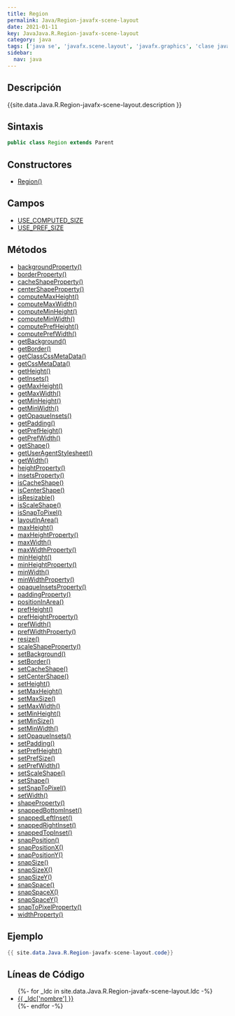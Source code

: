 ```yaml
---
title: Region
permalink: Java/Region-javafx-scene-layout
date: 2021-01-11
key: JavaJava.R.Region-javafx-scene-layout
category: java
tags: ['java se', 'javafx.scene.layout', 'javafx.graphics', 'clase java', 'JavaFX 2.0']
sidebar: 
  nav: java
---
```


## Descripción
{{site.data.Java.R.Region-javafx-scene-layout.description }}

## Sintaxis
~~~java
public class Region extends Parent
~~~

## Constructores
* [Region()](/Java/Region-javafx-scene-layout/Region/)

## Campos
* [USE_COMPUTED_SIZE](/Java/Region-javafx-scene-layout/USE_COMPUTED_SIZE)
* [USE_PREF_SIZE](/Java/Region-javafx-scene-layout/USE_PREF_SIZE)

## Métodos
* [backgroundProperty()](/Java/Region-javafx-scene-layout/backgroundProperty)
* [borderProperty()](/Java/Region-javafx-scene-layout/borderProperty)
* [cacheShapeProperty()](/Java/Region-javafx-scene-layout/cacheShapeProperty)
* [centerShapeProperty()](/Java/Region-javafx-scene-layout/centerShapeProperty)
* [computeMaxHeight()](/Java/Region-javafx-scene-layout/computeMaxHeight)
* [computeMaxWidth()](/Java/Region-javafx-scene-layout/computeMaxWidth)
* [computeMinHeight()](/Java/Region-javafx-scene-layout/computeMinHeight)
* [computeMinWidth()](/Java/Region-javafx-scene-layout/computeMinWidth)
* [computePrefHeight()](/Java/Region-javafx-scene-layout/computePrefHeight)
* [computePrefWidth()](/Java/Region-javafx-scene-layout/computePrefWidth)
* [getBackground()](/Java/Region-javafx-scene-layout/getBackground)
* [getBorder()](/Java/Region-javafx-scene-layout/getBorder)
* [getClassCssMetaData()](/Java/Region-javafx-scene-layout/getClassCssMetaData)
* [getCssMetaData()](/Java/Region-javafx-scene-layout/getCssMetaData)
* [getHeight()](/Java/Region-javafx-scene-layout/getHeight)
* [getInsets()](/Java/Region-javafx-scene-layout/getInsets)
* [getMaxHeight()](/Java/Region-javafx-scene-layout/getMaxHeight)
* [getMaxWidth()](/Java/Region-javafx-scene-layout/getMaxWidth)
* [getMinHeight()](/Java/Region-javafx-scene-layout/getMinHeight)
* [getMinWidth()](/Java/Region-javafx-scene-layout/getMinWidth)
* [getOpaqueInsets()](/Java/Region-javafx-scene-layout/getOpaqueInsets)
* [getPadding()](/Java/Region-javafx-scene-layout/getPadding)
* [getPrefHeight()](/Java/Region-javafx-scene-layout/getPrefHeight)
* [getPrefWidth()](/Java/Region-javafx-scene-layout/getPrefWidth)
* [getShape()](/Java/Region-javafx-scene-layout/getShape)
* [getUserAgentStylesheet()](/Java/Region-javafx-scene-layout/getUserAgentStylesheet)
* [getWidth()](/Java/Region-javafx-scene-layout/getWidth)
* [heightProperty()](/Java/Region-javafx-scene-layout/heightProperty)
* [insetsProperty()](/Java/Region-javafx-scene-layout/insetsProperty)
* [isCacheShape()](/Java/Region-javafx-scene-layout/isCacheShape)
* [isCenterShape()](/Java/Region-javafx-scene-layout/isCenterShape)
* [isResizable()](/Java/Region-javafx-scene-layout/isResizable)
* [isScaleShape()](/Java/Region-javafx-scene-layout/isScaleShape)
* [isSnapToPixel()](/Java/Region-javafx-scene-layout/isSnapToPixel)
* [layoutInArea()](/Java/Region-javafx-scene-layout/layoutInArea)
* [maxHeight()](/Java/Region-javafx-scene-layout/maxHeight)
* [maxHeightProperty()](/Java/Region-javafx-scene-layout/maxHeightProperty)
* [maxWidth()](/Java/Region-javafx-scene-layout/maxWidth)
* [maxWidthProperty()](/Java/Region-javafx-scene-layout/maxWidthProperty)
* [minHeight()](/Java/Region-javafx-scene-layout/minHeight)
* [minHeightProperty()](/Java/Region-javafx-scene-layout/minHeightProperty)
* [minWidth()](/Java/Region-javafx-scene-layout/minWidth)
* [minWidthProperty()](/Java/Region-javafx-scene-layout/minWidthProperty)
* [opaqueInsetsProperty()](/Java/Region-javafx-scene-layout/opaqueInsetsProperty)
* [paddingProperty()](/Java/Region-javafx-scene-layout/paddingProperty)
* [positionInArea()](/Java/Region-javafx-scene-layout/positionInArea)
* [prefHeight()](/Java/Region-javafx-scene-layout/prefHeight)
* [prefHeightProperty()](/Java/Region-javafx-scene-layout/prefHeightProperty)
* [prefWidth()](/Java/Region-javafx-scene-layout/prefWidth)
* [prefWidthProperty()](/Java/Region-javafx-scene-layout/prefWidthProperty)
* [resize()](/Java/Region-javafx-scene-layout/resize)
* [scaleShapeProperty()](/Java/Region-javafx-scene-layout/scaleShapeProperty)
* [setBackground()](/Java/Region-javafx-scene-layout/setBackground)
* [setBorder()](/Java/Region-javafx-scene-layout/setBorder)
* [setCacheShape()](/Java/Region-javafx-scene-layout/setCacheShape)
* [setCenterShape()](/Java/Region-javafx-scene-layout/setCenterShape)
* [setHeight()](/Java/Region-javafx-scene-layout/setHeight)
* [setMaxHeight()](/Java/Region-javafx-scene-layout/setMaxHeight)
* [setMaxSize()](/Java/Region-javafx-scene-layout/setMaxSize)
* [setMaxWidth()](/Java/Region-javafx-scene-layout/setMaxWidth)
* [setMinHeight()](/Java/Region-javafx-scene-layout/setMinHeight)
* [setMinSize()](/Java/Region-javafx-scene-layout/setMinSize)
* [setMinWidth()](/Java/Region-javafx-scene-layout/setMinWidth)
* [setOpaqueInsets()](/Java/Region-javafx-scene-layout/setOpaqueInsets)
* [setPadding()](/Java/Region-javafx-scene-layout/setPadding)
* [setPrefHeight()](/Java/Region-javafx-scene-layout/setPrefHeight)
* [setPrefSize()](/Java/Region-javafx-scene-layout/setPrefSize)
* [setPrefWidth()](/Java/Region-javafx-scene-layout/setPrefWidth)
* [setScaleShape()](/Java/Region-javafx-scene-layout/setScaleShape)
* [setShape()](/Java/Region-javafx-scene-layout/setShape)
* [setSnapToPixel()](/Java/Region-javafx-scene-layout/setSnapToPixel)
* [setWidth()](/Java/Region-javafx-scene-layout/setWidth)
* [shapeProperty()](/Java/Region-javafx-scene-layout/shapeProperty)
* [snappedBottomInset()](/Java/Region-javafx-scene-layout/snappedBottomInset)
* [snappedLeftInset()](/Java/Region-javafx-scene-layout/snappedLeftInset)
* [snappedRightInset()](/Java/Region-javafx-scene-layout/snappedRightInset)
* [snappedTopInset()](/Java/Region-javafx-scene-layout/snappedTopInset)
* [snapPosition()](/Java/Region-javafx-scene-layout/snapPosition)
* [snapPositionX()](/Java/Region-javafx-scene-layout/snapPositionX)
* [snapPositionY()](/Java/Region-javafx-scene-layout/snapPositionY)
* [snapSize()](/Java/Region-javafx-scene-layout/snapSize)
* [snapSizeX()](/Java/Region-javafx-scene-layout/snapSizeX)
* [snapSizeY()](/Java/Region-javafx-scene-layout/snapSizeY)
* [snapSpace()](/Java/Region-javafx-scene-layout/snapSpace)
* [snapSpaceX()](/Java/Region-javafx-scene-layout/snapSpaceX)
* [snapSpaceY()](/Java/Region-javafx-scene-layout/snapSpaceY)
* [snapToPixelProperty()](/Java/Region-javafx-scene-layout/snapToPixelProperty)
* [widthProperty()](/Java/Region-javafx-scene-layout/widthProperty)

## Ejemplo
~~~java
{{ site.data.Java.R.Region-javafx-scene-layout.code}}
~~~

## Líneas de Código
<ul>
{%- for _ldc in site.data.Java.R.Region-javafx-scene-layout.ldc -%}
   <li>
       <a href="{{_ldc['url'] }}">{{ _ldc['nombre'] }}</a>
   </li>
{%- endfor -%}
</ul>
